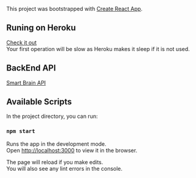 This project was bootstrapped with [Create React App](https://github.com/facebook/create-react-app).

## Runing on Heroku
[Check it out](https://binlix26-smart-brain.herokuapp.com/)<br>
Your first operation will be slow as Heroku makes it sleep if it is not used.

## BackEnd API
[Smart Brain API](https://github.com/Binlix26/smart-brain-api)

## Available Scripts

In the project directory, you can run:

### `npm start`

Runs the app in the development mode.<br>
Open [http://localhost:3000](http://localhost:3000) to view it in the browser.

The page will reload if you make edits.<br>
You will also see any lint errors in the console.
